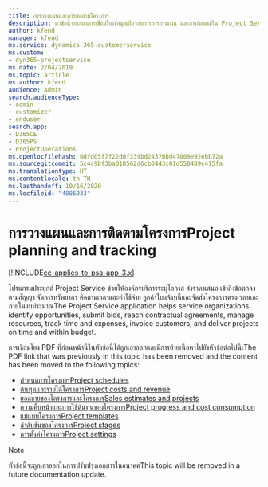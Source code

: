 ```yaml
---
title: การวางแผนและการติดตามโครงการ
description: หัวข้อนี้จะแสดงการเชื่อมโยงข้อมูลเกี่ยวกับการการวางแผน และการติดตามใน Project Service Automation
author: kfend
manager: kfend
ms.service: dynamics-365-customerservice
ms.custom:
- dyn365-projectservice
ms.date: 2/04/2019
ms.topic: article
ms.author: kfend
audience: Admin
search.audienceType:
- admin
- customizer
- enduser
search.app:
- D365CE
- D365PS
- ProjectOperations
ms.openlocfilehash: 0dfd05f7f22d0f339bd2437bbd47009e92ebb72a
ms.sourcegitcommit: 5c4c9bf3ba018562d6cb3443c01d550489c415fa
ms.translationtype: HT
ms.contentlocale: th-TH
ms.lasthandoff: 10/16/2020
ms.locfileid: "4086033"
---
```

# <a name="project-planning-and-tracking"></a><span data-ttu-id="6feee-103">การวางแผนและการติดตามโครงการ</span><span class="sxs-lookup"><span data-stu-id="6feee-103">Project planning and tracking</span></span>

[!INCLUDE[cc-applies-to-psa-app-3.x](../../includes/cc-applies-to-psa-app-3x.md)]

<span data-ttu-id="6feee-104">โปรแกรมประยุกต์ Project Service ช่วยให้องค์กรบริการระบุโอกาส ส่งราคาเสนอ เข้าถึงข้อตกลงตามสัญญา จัดการทรัพยากร ติดตามเวลาและค่าใช้จ่าย ลูกค้าใบแจ้งหนี้และจัดส่งโครงการตรงเวลาและภายในงบประมาณ</span><span class="sxs-lookup"><span data-stu-id="6feee-104">The Project Service application helps service organizations identify opportunities, submit bids, reach contractual agreements, manage resources, track time and expenses, invoice customers, and deliver projects on time and within budget.</span></span> 

<span data-ttu-id="6feee-105">การเชื่อมโยง PDF ที่ก่อนหน้านี้ในหัวข้อนี้ได้ถูกเอาออกและมีการย้ายเนื้อหาไปยังหัวข้อต่อไปนี้:</span><span class="sxs-lookup"><span data-stu-id="6feee-105">The PDF link that was previously in this topic has been removed and the content has been moved to the following topics:</span></span>

- [<span data-ttu-id="6feee-106">กำหนดการโครงการ</span><span class="sxs-lookup"><span data-stu-id="6feee-106">Project schedules</span></span>](../project-creating.md)
- [<span data-ttu-id="6feee-107">ต้นทุนและรายได้โครงการ</span><span class="sxs-lookup"><span data-stu-id="6feee-107">Project costs and revenue</span></span>](../project-estimating.md)
- [<span data-ttu-id="6feee-108">ยอดขายของโครงการและโครงการ</span><span class="sxs-lookup"><span data-stu-id="6feee-108">Sales estimates and projects</span></span>](../project-leveraging.md)
- [<span data-ttu-id="6feee-109">ความคืบหน้าและการใช้ต้นทุนของโครงการ</span><span class="sxs-lookup"><span data-stu-id="6feee-109">Project progress and cost consumption</span></span>](../project-tracking.md)
- [<span data-ttu-id="6feee-110">แม่แบบโครงการ</span><span class="sxs-lookup"><span data-stu-id="6feee-110">Project templates</span></span>](../project-templates.md)
- [<span data-ttu-id="6feee-111">ลำดับขั้นของโครงการ</span><span class="sxs-lookup"><span data-stu-id="6feee-111">Project stages</span></span>](../project-stages.md)
- [<span data-ttu-id="6feee-112">การตั้งค่าโครงการ</span><span class="sxs-lookup"><span data-stu-id="6feee-112">Project settings</span></span>](../project-settings.md)

> [!NOTE]
> <span data-ttu-id="6feee-113">หัวข้อนี้จะถูกเอาออกในการปรับปรุงเอกสารในอนาคต</span><span class="sxs-lookup"><span data-stu-id="6feee-113">This topic will be removed in a future documentation update.</span></span> 
